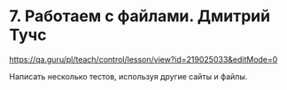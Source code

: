 # 7. Работаем с файлами. Дмитрий Тучс

https://qa.guru/pl/teach/control/lesson/view?id=219025033&editMode=0

Написать несколько тестов, используя другие сайты и файлы.
